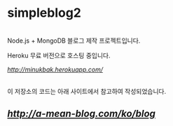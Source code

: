 # simpleblog2
<br>
Node.js + MongoDB 블로그 제작 프로젝트입니다.

Heroku 무료 버전으로 호스팅 중입니다.

*http://minukbak.herokuapp.com/*

<br>
이 저장소의 코드는 아래 사이트에서 참고하여 작성되었습니다.

*http://a-mean-blog.com/ko/blog*
---
